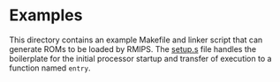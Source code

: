 # Examples

This directory contains an example Makefile and linker script that can generate ROMs to be loaded by RMIPS.
The [setup.s](./src/setup.s) file handles the boilerplate for the initial processor startup and transfer of execution to a function named `entry`.
